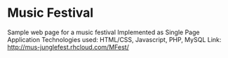 # Music Festival

Sample web page for a music festival
Implemented as Single Page Application
Technologies used: HTML/CSS, Javascript, PHP, MySQL
Link: http://mus-junglefest.rhcloud.com/MFest/

